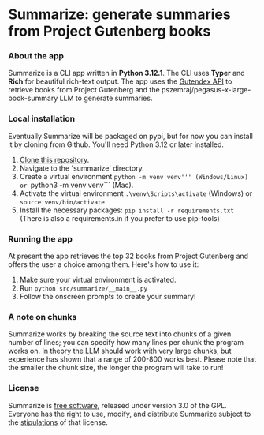 # Summarize: generate summaries from Project Gutenberg books

### About the app
Summarize is a CLI app written in **Python 3.12.1**. The CLI uses **Typer** and **Rich** for beautiful rich-text output. The app uses the [Gutendex API]() to retrieve books from Project Gutenberg and the pszemraj/pegasus-x-large-book-summary LLM to generate summaries.

### Local installation
Eventually Summarize will be packaged on pypi, but for now you can install it by cloning from Github. You'll need Python 3.12 or later installed.
1. [Clone this repository](https://docs.github.com/en/repositories/creating-and-managing-repositories/cloning-a-repository).
2. Navigate to the 'summarize' directory.
3. Create a virtual environment ```python -m venv venv''' (Windows/Linux) or ```python3 -m venv venv``` (Mac).
4. Activate the virtual environment ```.\venv\Scripts\activate``` (Windows) or ```source venv/bin/activate```
5. Install the necessary packages: ```pip install -r requirements.txt``` (There is also a requirements.in if you prefer to use pip-tools)

### Running the app
At present the app retrieves the top 32 books from Project Gutenberg and offers the user a choice among them. Here's how to use it:
1. Make sure your virtual environment is activated.
2. Run ```python src/summarize/__main__.py```
3. Follow the onscreen prompts to create your summary!

### A note on chunks
Summarize works by breaking the source text into chunks of a given number of lines; you can specify how many lines per chunk the program works on. In theory the LLM should work with very large chunks, but experience has shown that a range of 200-800 works best. Please note that the smaller the chunk size, the longer the program will take to run!

### License
Summarize is [free software](https://www.fsf.org/about/what-is-free-software), released under version 3.0 of the GPL. Everyone has the right to use, modify, and distribute Summarize subject to the [stipulations](https://github.com/jwjacobson/summarize/blob/main/LICENSE) of that license.
